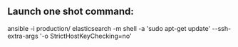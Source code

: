 Launch one shot command:
------------------------

 ansible -i production/ elasticsearch -m shell -a 'sudo apt-get update' --ssh-extra-args '-o StrictHostKeyChecking=no'
